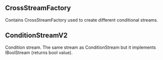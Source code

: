 ## CrossStreamFactory

Contains CrossStreamFactory used to create different conditional streams.

## ConditionStreamV2

Condition stream. The same stream as ConditionStream but it implements IBoolStream (returns bool value).